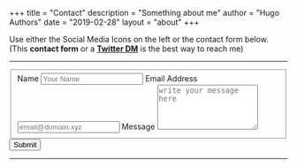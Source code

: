 +++
title = "Contact"
description = "Something about me"
author = "Hugo Authors"
date = "2019-02-28"
layout = "about"
+++

Use either the Social Media Icons on the  left or the contact form below.  
(This **contact form** or a **<a href="https://twitter.com/GSB_Deleven" target="_blank">Twitter DM</a>** is the best way to reach me)

---

<form id="fs-frm" name="simple-contact-form" accept-charset="utf-8" action="https://formspree.io/f/mvolgbnj" method="post">
  <fieldset id="fs-frm-inputs">
    <label for="full-name">Name</label>
    <input type="text" name="name" id="full-name" placeholder="Your Name" required="">
    <label for="email-address">Email Address</label>
    <input type="email" name="_replyto" id="email-address" placeholder="email@domain.xyz" required="">
    <label for="message">Message</label>
    <textarea rows="5" name="message" id="message" placeholder="write your message here" required=""></textarea>
    <input type="hidden" name="_subject" id="email-subject" value="Contact Form Submission">
  </fieldset>
  <input type="submit" value="Submit">
</form>

---
